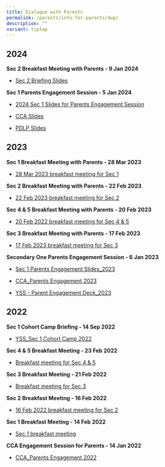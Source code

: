 ```yaml
---
title: Dialogue with Parents
permalink: /parents/info-for-parents/dwp/
description: ""
variant: tiptap
---
```

<h2>2024</h2><p><strong>Sec 2 Breakfast Meeting with Parents - 9 Jan 2024</strong></p><ul data-tight="true" class="tight"><li><p><a href="/files/Parents/Dialogue with Parents/2024_9_Jan_Breakfast_Sec_2.pdf" rel="noopener noreferrer nofollow" target="_blank">Sec 2 Briefing Slides</a></p></li></ul><p></p><p><strong>Sec 1 Parents Engagement Session - 5 Jan 2024</strong></p><ul data-tight="true" class="tight"><li><p><a href="/files/Parents/Dialogue with Parents/2024_Slides_for_Sec_1_Parent_Engagement.pdf" rel="noopener noreferrer nofollow" target="_blank">2024 Sec 1 Slides for Parents Engagement Session</a></p></li><li><p><a href="/files/Parents/Dialogue with Parents/CCA_Parents_Engagement_2024.pdf" rel="noopener noreferrer nofollow" target="_blank">CCA Slides</a></p></li><li><p><a href="/files/Letter to Parents/2024/YSS___Parent_Engagement_Deck_2024__for_PG.pdf" rel="noopener noreferrer nofollow" target="_blank">PDLP Slides</a></p></li></ul><h2>2023</h2><p><strong>Sec 1 Breakfast Meeting with Parents - 28 Mar 2023</strong></p><ul data-tight="true" class="tight"><li><p><a href="/files/Parents/Dialogue%20with%20Parents/28%20Mar%202023%20breakfast%20meeting%20for%20Sec%201.pdf" rel="noopener noreferrer nofollow" target="_blank">28 Mar 2023 breakfast meeting for Sec 1</a></p></li></ul><p><strong>Sec 2 Breakfast Meeting with Parents - 22 Feb 2023</strong></p><ul data-tight="true" class="tight"><li><p><a href="/files/Parents/Dialogue%20with%20Parents/22%20Feb%202023%20breakfast%20meeting%20for%20sec%202.pdf" rel="noopener noreferrer nofollow" target="_blank">22 Feb 2023 breakfast meeting for Sec 2</a></p></li></ul><p><strong>Sec 4 &amp; 5 Breakfast Meeting with Parents - 20 Feb 2023</strong></p><ul data-tight="true" class="tight"><li><p><a href="/files/Parents/Dialogue%20with%20Parents/20%20Feb%202022%20breakfast%20meeting%20for%20Sec%204_5.pdf" rel="noopener noreferrer nofollow" target="_blank">20 Feb 2022 breakfast meeting for Sec 4 &amp; 5</a></p></li></ul><p><strong>Sec 3 Breakfast Meeting with Parents - 17 Feb 2023</strong></p><ul data-tight="true" class="tight"><li><p><a href="/files/Parents/Dialogue%20with%20Parents/17%20Feb%202023%20breakfast%20meeting%20for%20Sec%203.pdf" rel="noopener noreferrer nofollow" target="_blank">17 Feb 2023 breakfast meeting for Sec 3</a></p></li></ul><p><strong>Secondary One Parents Engagement Session - 6 Jan 2023</strong></p><ul data-tight="true" class="tight"><li><p><a href="/files/Parents/Dialogue%20with%20Parents/Sec%201%20Parents%20Engagement%20Slides_2023.pdf" rel="noopener noreferrer nofollow" target="_blank">Sec 1 Parents Engagement Slides_2023</a></p></li><li><p><a href="/files/Parents/Dialogue%20with%20Parents/CCA_Parents%20Engagement%202023.pdf" rel="noopener noreferrer nofollow" target="_blank">CCA_Parents Engagement 2023</a></p></li><li><p><a href="/files/Parents/Dialogue%20with%20Parents/YSS%20-%20Parent%20Engagement%20Deck_2023.pdf" rel="noopener noreferrer nofollow" target="_blank">YSS - Parent Engagement Deck_2023</a></p></li></ul><h2>2022</h2><p><strong>Sec 1 Cohort Camp Briefing - 14 Sep 2022</strong></p><ul data-tight="true" class="tight"><li><p><a href="/files/Parents/Dialogue%20with%20Parents/2022/YSS_Sec%201%20Cohort%20Camp%202022.pdf" rel="noopener noreferrer nofollow" target="_blank">YSS_Sec 1 Cohort Camp 2022</a></p></li></ul><p><strong>Sec 4 &amp; 5 Breakfast Meeting - 23 Feb 2022</strong></p><ul data-tight="true" class="tight"><li><p><a href="/files/Parents/Dialogue%20with%20Parents/2022/Breakfast%20meeting%20for%20Sec%2045%20-%2023%20Feb%202022.pdf" rel="noopener noreferrer nofollow" target="_blank">Breakfast meeting for Sec 4 &amp; 5</a></p></li></ul><p><strong>Sec 3 Breakfast Meeting - 21 Feb 2022</strong></p><ul data-tight="true" class="tight"><li><p><a href="/files/Parents/Dialogue%20with%20Parents/2022/Breakfast%20meeting%20for%20Sec%203%20-%2021%20Feb%202022.pdf" rel="noopener noreferrer nofollow" target="_blank">Breakfast meeting for Sec 3</a></p></li></ul><p><strong>Sec 2 Breakfast Meeting - 16 Feb 2022</strong></p><ul data-tight="true" class="tight"><li><p><a href="/files/Parents/Dialogue%20with%20Parents/2022/16%20Feb%202022%20breakfast%20meeting%20for%20Sec%202.pdf" rel="noopener noreferrer nofollow" target="_blank">16 Feb 2022 breakfast meeting for Sec 2</a></p></li></ul><p><strong>Sec 1 Breakfast Meeting - 14 Feb 2022</strong></p><ul data-tight="true" class="tight"><li><p><a href="/files/Parents/Dialogue%20with%20Parents/2022/14%20Feb%202022%20breakfast%20meeting.pdf" rel="noopener noreferrer nofollow" target="_blank">Sec 1 breakfast meeting</a></p></li></ul><p><strong>CCA Engagement Session for Parents - 14 Jan 2022</strong></p><ul data-tight="true" class="tight"><li><p><a href="/files/Parents/Dialogue%20with%20Parents/2022/CCA_Parents%20Engagement%202022.pdf" rel="noopener noreferrer nofollow" target="_blank">CCA_Parents Engagement 2022</a></p></li></ul><p></p>